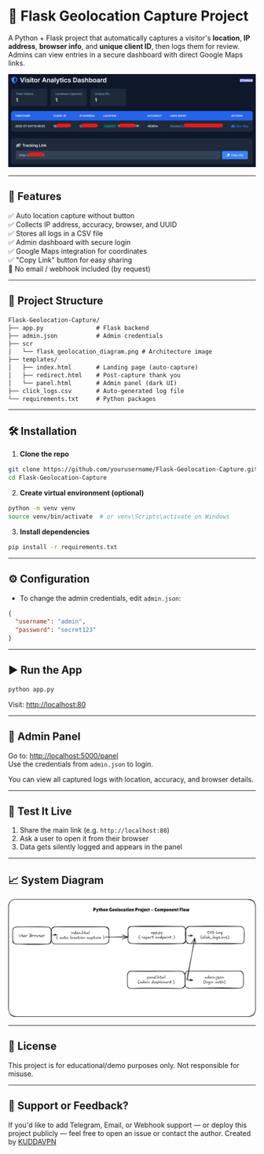 # 📍 Flask Geolocation Capture Project

A Python + Flask project that automatically captures a visitor's **location**, **IP address**, **browser info**, and **unique client ID**, then logs them for review. Admins can view entries in a secure dashboard with direct Google Maps links.

![Preview Diagram](/scr/flask_geolocation_panel.png)

---

## 🚀 Features

✅ Auto location capture without button  
✅ Collects IP address, accuracy, browser, and UUID  
✅ Stores all logs in a CSV file  
✅ Admin dashboard with secure login  
✅ Google Maps integration for coordinates  
✅ "Copy Link" button for easy sharing  
🚫 No email / webhook included (by request)

---

## 📂 Project Structure

```
Flask-Geolocation-Capture/
├── app.py               # Flask backend
├── admin.json           # Admin credentials
├── scr
│   └── flask_geolocation_diagram.png # Architecture image
├── templates/
│   ├── index.html       # Landing page (auto-capture)
│   ├── redirect.html    # Post-capture thank you
│   └── panel.html       # Admin panel (dark UI)
├── click_logs.csv       # Auto-generated log file
└── requirements.txt     # Python packages
```

---

## 🛠️ Installation

1. **Clone the repo**
```bash
git clone https://github.com/yourusername/Flask-Geolocation-Capture.git
cd Flask-Geolocation-Capture
```

2. **Create virtual environment (optional)**
```bash
python -m venv venv
source venv/bin/activate  # or venv\Scripts\activate on Windows
```

3. **Install dependencies**
```bash
pip install -r requirements.txt
```

---

## ⚙️ Configuration

- To change the admin credentials, edit `admin.json`:
```json
{
  "username": "admin",
  "password": "secret123"
}
```

---

## ▶️ Run the App

```bash
python app.py
```

Visit: [http://localhost:80](http://localhost:80)

---

## 🔐 Admin Panel

Go to: [http://localhost:5000/panel](http://localhost:80/panel)  
Use the credentials from `admin.json` to login.

You can view all captured logs with location, accuracy, and browser details.

---

## 🧪 Test It Live

1. Share the main link (e.g. `http://localhost:80`)
2. Ask a user to open it from their browser
3. Data gets silently logged and appears in the panel

---

## 📈 System Diagram

![Diagram](/scr/flask_geolocation_diagram.png)

---

## 📝 License

This project is for educational/demo purposes only. Not responsible for misuse.

---

## 💬 Support or Feedback?

If you'd like to add Telegram, Email, or Webhook support — or deploy this project publicly — feel free to open an issue or contact the author.
Created by [KUDDAVPN](https://t.me/mataberiyo)
